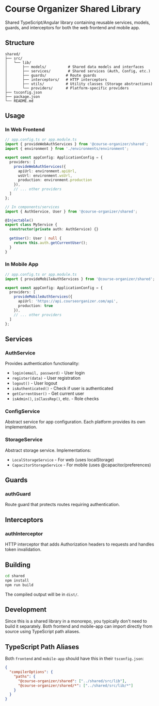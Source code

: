 # Course Organizer Shared Library

Shared TypeScript/Angular library containing reusable services, models, guards, and interceptors for both the web frontend and mobile app.

## Structure

```
shared/
├── src/
│   └── lib/
│       ├── models/          # Shared data models and interfaces
│       ├── services/        # Shared services (Auth, Config, etc.)
│       ├── guards/         # Route guards
│       ├── interceptors/   # HTTP interceptors
│       ├── utils/          # Utility classes (Storage abstractions)
│       └── providers/      # Platform-specific providers
├── tsconfig.json
├── package.json
└── README.md
```

## Usage

### In Web Frontend

```typescript
// app.config.ts or app.module.ts
import { provideWebAuthServices } from '@course-organizer/shared';
import { environment } from './environments/environment';

export const appConfig: ApplicationConfig = {
  providers: [
    provideWebAuthServices({
      apiUrl: environment.apiUrl,
      wsUrl: environment.wsUrl,
      production: environment.production
    }),
    // ... other providers
  ]
};

// In components/services
import { AuthService, User } from '@course-organizer/shared';

@Injectable()
export class MyService {
  constructor(private auth: AuthService) {}
  
  getUser(): User | null {
    return this.auth.getCurrentUser();
  }
}
```

### In Mobile App

```typescript
// app.config.ts or app.module.ts
import { provideMobileAuthServices } from '@course-organizer/shared';

export const appConfig: ApplicationConfig = {
  providers: [
    provideMobileAuthServices({
      apiUrl: 'https://api.courseorganizer.com/api',
      production: true
    }),
    // ... other providers
  ]
};
```

## Services

### AuthService

Provides authentication functionality:
- `login(email, password)` - User login
- `register(data)` - User registration
- `logout()` - User logout
- `isAuthenticated()` - Check if user is authenticated
- `getCurrentUser()` - Get current user
- `isAdmin()`, `isClassRep()`, etc. - Role checks

### ConfigService

Abstract service for app configuration. Each platform provides its own implementation.

### StorageService

Abstract storage service. Implementations:
- `LocalStorageService` - For web (uses localStorage)
- `CapacitorStorageService` - For mobile (uses @capacitor/preferences)

## Guards

### authGuard

Route guard that protects routes requiring authentication.

## Interceptors

### authInterceptor

HTTP interceptor that adds Authorization headers to requests and handles token invalidation.

## Building

```bash
cd shared
npm install
npm run build
```

The compiled output will be in `dist/`.

## Development

Since this is a shared library in a monorepo, you typically don't need to build it separately. Both frontend and mobile-app can import directly from source using TypeScript path aliases.

## TypeScript Path Aliases

Both `frontend` and `mobile-app` should have this in their `tsconfig.json`:

```json
{
  "compilerOptions": {
    "paths": {
      "@course-organizer/shared": ["../shared/src/lib"],
      "@course-organizer/shared/*": ["../shared/src/lib/*"]
    }
  }
}
```

